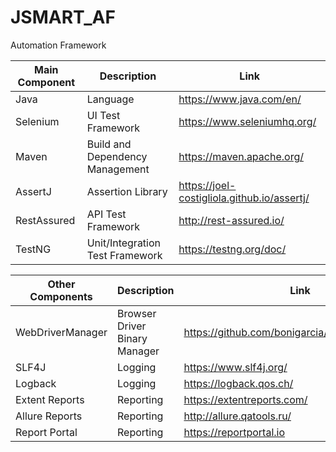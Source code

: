 # JSMART_AF
Automation Framework

| Main Component | Description | Link |
| --- | --- | --- |
|  Java  | Language | https://www.java.com/en/  |
| Selenium | UI Test Framework | https://www.seleniumhq.org/ |
| Maven | Build and Dependency Management | https://maven.apache.org/ |
| AssertJ | Assertion Library | https://joel-costigliola.github.io/assertj/ |
| RestAssured | API Test Framework | http://rest-assured.io/ |
| TestNG | Unit/Integration Test Framework | https://testng.org/doc/ |

| Other Components | Description | Link |
| --- | --- | --- |
| WebDriverManager | Browser Driver Binary Manager | https://github.com/bonigarcia/webdrivermanager |
| SLF4J | Logging | https://www.slf4j.org/ |
| Logback | Logging | https://logback.qos.ch/ |
| Extent Reports | Reporting | https://extentreports.com/ |
| Allure Reports | Reporting | http://allure.qatools.ru/ |
| Report Portal | Reporting | https://reportportal.io |
